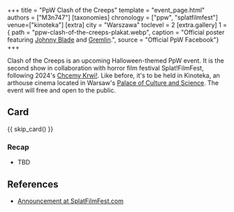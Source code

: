 +++
title = "PpW Clash of the Creeps"
template = "event_page.html"
authors = ["M3n747"]
[taxonomies]
chronology = ["ppw", "splatfilmfest"]
venue=["kinoteka"]
[extra]
city = "Warszawa"
toclevel = 2
[extra.gallery]
1 = { path = "ppw-clash-of-the-creeps-plakat.webp", caption = "Official poster featuring [Johnny Blade](@/w/johnny-blade.md) and [Gremlin](@/w/goblin.md).", source = "Official PpW Facebook"}
+++

Clash of the Creeps is an upcoming Halloween-themed PpW event. It is the second show in collaboration with horror film festival Splat!FilmFest, following 2024's [Chcemy Krwi!](@/e/ppw/2024-10-30-ppw-chcemy-krwi.md). Like before, it's to be held in Kinoteka, an arthouse cinema located in Warsaw's [Palace of Culture and Science][pkin-wikipedia]. The event will free and open to the public.

## Card

{{ skip_card() }}

### Recap

* TBD

## References

* [Announcement at SplatFilmFest.com](https://splatfilmfest.com/wydarzenia_specjalne/wrestling-ppw-x-splatfilmfest-clash-of-the-creeps/)

[pkin-wikipedia]: https://en.wikipedia.org/wiki/Palace_of_Culture_and_Science
